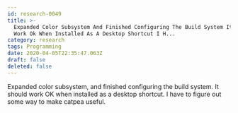 ```yaml
---
id: research-0049
title: >-
  Expanded Color Subsystem And Finished Configuring The Build System It Should
  Work Ok When Installed As A Desktop Shortcut I H...
category: research
tags: Programming
date: 2020-04-05T22:35:47.063Z
draft: false
deleted: false
---
```


Expanded color subsystem, and finished configuring the build system. It should work OK when installed as a desktop shortcut. I have to figure out some way to make catpea useful.
